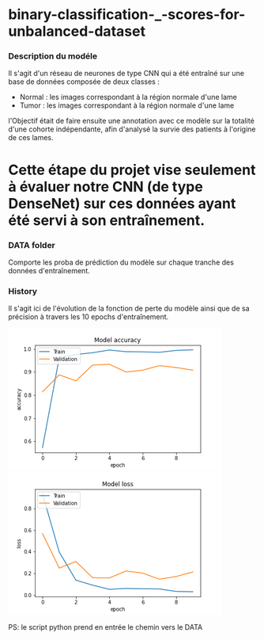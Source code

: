 # binary-classification-_-scores-for-unbalanced-dataset


### Description du modéle
Il s'agit d'un réseau de neurones de type CNN qui a été entraîné sur une base de données composée de deux classes :
  - Normal : les images correspondant à la région normale d'une lame
  - Tumor : les images correspondant à la région normale d'une lame
  
l'Objectif était de faire ensuite une annotation avec ce modèle sur la totalité d'une cohorte indépendante, afin d'analysé la survie des patients à l'origine de ces lames.

 
 # Cette étape du projet vise seulement à évaluer notre CNN (de type DenseNet) sur ces données ayant été servi à son entraînement.
 
 
### DATA folder
Comporte les proba de prédiction du modèle sur chaque tranche des données d'entraînement.



### History 
Il s'agit ici de l'évolution de la fonction de perte du modèle ainsi que de sa précision à travers les 10 epochs d'entraînement.

![Image of aciduino on protoboard](https://github.com/dinaOuahbi/binary-classification-_-scores-for-unbalanced-dataset/blob/main/acc_train_val.png)
![Image of aciduino on protoboard](https://github.com/dinaOuahbi/binary-classification-_-scores-for-unbalanced-dataset/blob/main/loss_train_val.png)



PS: le script python prend en entrée le chemin vers le DATA
